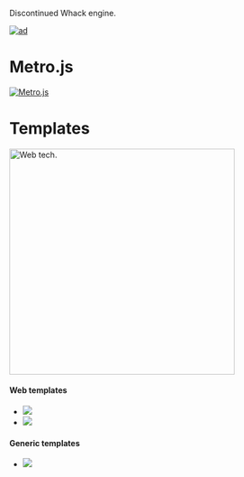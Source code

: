 Discontinued Whack engine.

[![ad](https://github.com/user-attachments/assets/95679517-2c18-45f8-b2a0-37c7eec9cd96)](https://github.com/jetenginex)

# Metro.js

[![Metro.js](https://github.com/user-attachments/assets/d4c6cf5f-0538-45d3-8450-e4d77eb8b29a)](https://github.com/hydroperx/metro.js)

# Templates

<img src="https://github.com/user-attachments/assets/4d81a73f-e614-48f8-a9e7-8b2d536a18e8" alt="Web tech." width="400">

#### Web templates

- <a href="https://github.com/hydroperx/weblib.template.js"><img src="https://img.shields.io/badge/Library%20+%20NPM%20+%20TypeScript%20+%20Assets-gray"></a>
- <a href="https://github.com/hydroperx/reactlib.template.js"><img src="https://img.shields.io/badge/Library%20+%20NPM%20+%20TypeScript%20+%20React%20+%20Assets-gray"></a>

#### Generic templates

- <a href="https://github.com/hydroperx/lib.template.js"><img src="https://img.shields.io/badge/Library%20+%20NPM%20+%20TypeScript-gray"></a>
